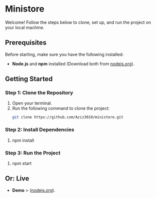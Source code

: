 # Ministore

Welcome! Follow the steps below to clone, set up, and run the project on your local machine.

## Prerequisites

Before starting, make sure you have the following installed:

- **Node.js** and **npm** installed (Download both from [nodejs.org](https://nodejs.org/)).

## Getting Started

### Step 1: Clone the Repository

1. Open your terminal.
2. Run the following command to clone the project:
   ```bash
   git clone https://github.com/Aziz3010/ministore.git

### Step 2:  Install Dependencies

1. npm install

### Step 3:  Run the Project

1. npm start


## Or:  Live

- **Demo** > ([nodejs.org](https://ministore-2.vercel.app/products)).